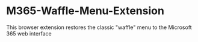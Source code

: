 # M365-Waffle-Menu-Extension
This browser extension restores the classic "waffle" menu to the Microsoft 365 web interface
